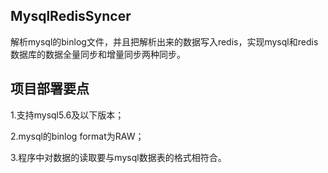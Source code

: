 ## MysqlRedisSyncer
解析mysql的binlog文件，并且把解析出来的数据写入redis，实现mysql和redis数据库的数据全量同步和增量同步两种同步。
## 项目部署要点
  1.支持mysql5.6及以下版本；

  2.mysql的binlog format为RAW；

  3.程序中对数据的读取要与mysql数据表的格式相符合。

